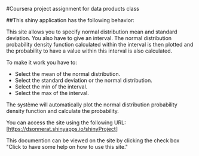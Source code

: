 #Coursera project assignment for data products class

##This shiny application has the following behavior:

This site allows you to specify normal distribution mean and standard deviation.
You also have to give an interval. The normal distribution probability density function
calculated within the interval is then plotted and the probability to have a value
within this interval is also calculated.

To make it work you have to:
 - Select the mean of the normal distribution.
 - Select the standard deviation or the normal distribution.
 - Select the min of the interval.
 - Select the max of the interval.
 
The système will automatically plot the normal distribution probability density function
and calculate the probability.

You can access the site using the following URL:
[https://dsonnerat.shinyapps.io/shinyProject]

This documention can be viewed on the site by clicking the check box "Click to have some help on how to use this site."

